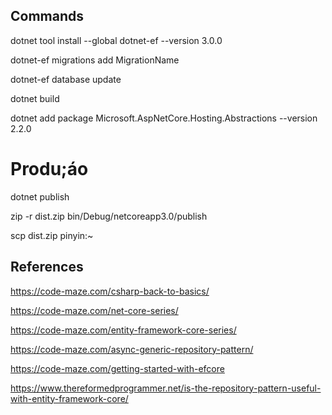 ## Commands

dotnet tool install --global dotnet-ef --version 3.0.0

dotnet-ef migrations add MigrationName

dotnet-ef database update

dotnet build

dotnet add package Microsoft.AspNetCore.Hosting.Abstractions --version 2.2.0

# Produ;áo

dotnet publish

zip -r dist.zip bin/Debug/netcoreapp3.0/publish

scp dist.zip pinyin:~

## References

https://code-maze.com/csharp-back-to-basics/

https://code-maze.com/net-core-series/

https://code-maze.com/entity-framework-core-series/

https://code-maze.com/async-generic-repository-pattern/

https://code-maze.com/getting-started-with-efcore

https://www.thereformedprogrammer.net/is-the-repository-pattern-useful-with-entity-framework-core/
